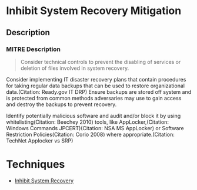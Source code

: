 
# Inhibit System Recovery Mitigation

## Description

### MITRE Description

> Consider technical controls to prevent the disabling of services or deletion of files involved in system recovery. 

Consider implementing IT disaster recovery plans that contain procedures for taking regular data backups that can be used to restore organizational data.(Citation: Ready.gov IT DRP) Ensure backups are stored off system and is protected from common methods adversaries may use to gain access and destroy the backups to prevent recovery.

Identify potentially malicious software and audit and/or block it by using whitelisting(Citation: Beechey 2010) tools, like AppLocker,(Citation: Windows Commands JPCERT)(Citation: NSA MS AppLocker) or Software Restriction Policies(Citation: Corio 2008) where appropriate.(Citation: TechNet Applocker vs SRP)


# Techniques


* [Inhibit System Recovery](../techniques/Inhibit-System-Recovery.md)


